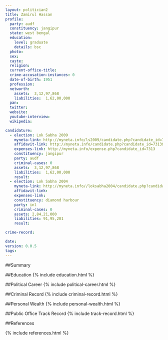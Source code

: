 ```yaml
---
layout: politician2
title: Zamirul Hassan
profile: 
  party: audf
  constituency: jangipur
  state: west bengal
  education: 
    level: graduate
    details: bsc
  photo: 
  sex: 
  caste: 
  religion: 
  current-office-title: 
  crime-accusation-instances: 0
  date-of-birth: 1951
  profession: 
  networth: 
    assets:  3,12,97,868
    liabilities:  1,62,00,000
  pan: 
  twitter: 
  website: 
  youtube-interview: 
  wikipedia: 

candidature: 
  - election: Lok Sabha 2009
    myneta-link: http://myneta.info/ls2009/candidate.php?candidate_id=7313
    affidavit-link: http://myneta.info/candidate.php?candidate_id=7313&scan=original
    expenses-link: http://myneta.info/expense.php?candidate_id=7313
    constituency: jangipur 
    party: audf
    criminal-cases: 0
    assets:  3,12,97,868
    liabilities:  1,62,00,000
    result:  
  - election: Lok Sabha 2004
    myneta-link: http://myneta.info//loksabha2004/candidate.php?candidate_id=5234
    affidavit-link: 
    expenses-link: 
    constituency: diamond harbour 
    party: inl
    criminal-cases: 0
    assets: 2,84,21,000
    liabilities: 91,95,281
    result:  

crime-record: 

date: 
version: 0.0.5
tags: 
---
```

##Summary


##Education
{% include education.html %}


##Political Career
{% include political-career.html %}


##Criminal Record
{% include criminal-record.html %}


##Personal Wealth
{% include personal-wealth.html %}


##Public Office Track Record
{% include track-record.html %}


##References


{% include references.html %}